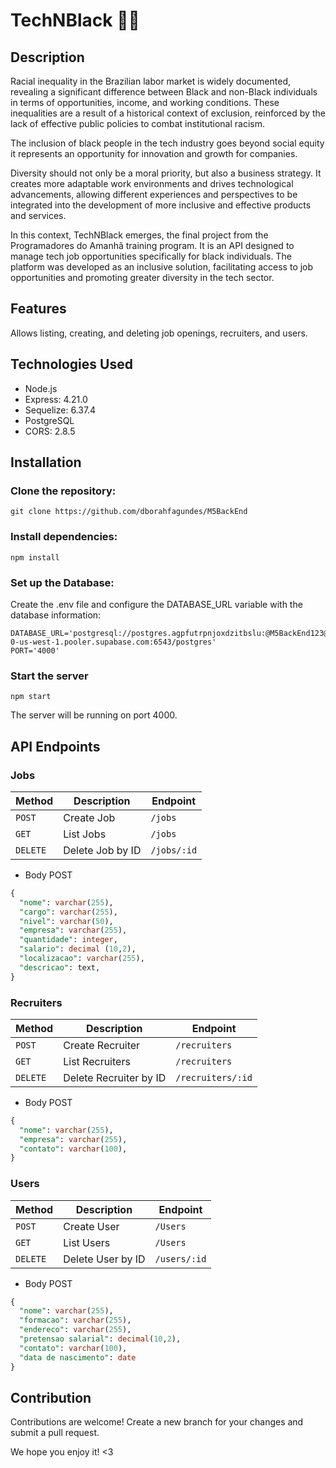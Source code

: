 # TechNBlack ✊🏿

## Description
Racial inequality in the Brazilian labor market is widely documented, revealing a significant difference between Black and non-Black individuals in terms of opportunities, income, and working conditions. These inequalities are a result of a historical context of exclusion, reinforced by the lack of effective public policies to combat institutional racism.

The inclusion of black people in the tech industry goes beyond social equity it represents an opportunity for innovation and growth for companies.

Diversity should not only be a moral priority, but also a business strategy. It creates more adaptable work environments and drives technological advancements, allowing different experiences and perspectives to be integrated into the development of more inclusive and effective products and services.

In this context, TechNBlack emerges, the final project from the Programadores do Amanhã training program. It is an API designed to manage tech job opportunities specifically for black individuals. The platform was developed as an inclusive solution, facilitating access to job opportunities and promoting greater diversity in the tech sector.

## Features
Allows listing, creating, and deleting job openings, recruiters, and users.

## Technologies Used
* Node.js
* Express: 4.21.0
* Sequelize: 6.37.4
* PostgreSQL
* CORS: 2.8.5

## Installation

### Clone the repository:

```
git clone https://github.com/dborahfagundes/M5BackEnd
```

### Install dependencies:

```
npm install
```

### Set up the Database:

Create the .env file and configure the DATABASE_URL variable with the database information:

```
DATABASE_URL='postgresql://postgres.agpfutrpnjoxdzitbslu:@M5BackEnd123@aws-0-us-west-1.pooler.supabase.com:6543/postgres'
PORT='4000'
```

### Start the server

```
npm start
```

The server will be running on port 4000.

## API Endpoints

### Jobs

Method| Description | Endpoint
---|---|---
`POST`| Create Job | `/jobs`
`GET`| List Jobs | `/jobs`
`DELETE`| Delete Job by ID | `/jobs/:id`

* Body POST
``` sql
{
  "nome": varchar(255),
  "cargo": varchar(255),
  "nivel": varchar(50),
  "empresa": varchar(255),
  "quantidade": integer,
  "salario": decimal (10,2),
  "localizacao": varchar(255),
  "descricao": text,
}
```

### Recruiters

Method| Description | Endpoint
---|---|---
`POST`| Create Recruiter| `/recruiters`
`GET`| List Recruiters | `/recruiters`
`DELETE`| Delete Recruiter by ID | `/recruiters/:id`

* Body POST
``` sql
{
  "nome": varchar(255),
  "empresa": varchar(255),
  "contato": varchar(100),
}
```
### Users

Method| Description | Endpoint
---|---|---
`POST`| Create User | `/Users`
`GET`| List Users | `/Users`
`DELETE`| Delete User by ID | `/users/:id`

* Body POST
``` sql
{
  "nome": varchar(255),
  "formacao": varchar(255),
  "endereco": varchar(255),
  "pretensao salarial": decimal(10,2),
  "contato": varchar(100),
  "data de nascimento": date
}
```

## Contribution 

Contributions are welcome! Create a new branch for your changes and submit a pull request.

We hope you enjoy it! <3
